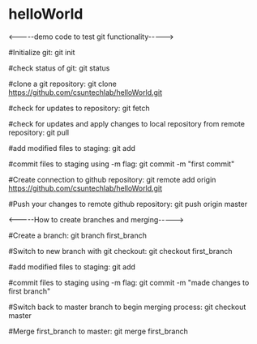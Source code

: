 # helloWorld
<-----demo code to test git functionality----->

#Initialize git:
git init

#check status of git:
git status

#clone a git repository:
git clone https://github.com/csuntechlab/helloWorld.git

#check for updates to repository:
git fetch

#check for updates and apply changes to local repository from remote repository:
git pull

#add modified files to staging:
git add <filename>

#commit files to staging using -m flag:
git commit -m "first commit"

#Create connection to github repository:
git remote add origin https://github.com/csuntechlab/helloWorld.git

#Push your changes to remote github repository:
git push origin master

<-----How to create branches and merging----->

#Create a branch:
git branch first_branch

#Switch to new branch with git checkout:
git checkout first_branch

#add modified files to staging:
git add <filename>

#commit files to staging using -m flag:
git commit -m "made changes to first branch"

#Switch back to master branch to begin merging process:
git checkout master

#Merge first_branch to master:
git merge first_branch





